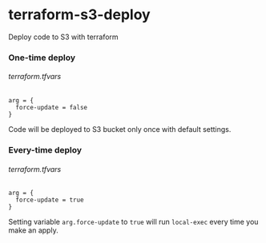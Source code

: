 # terraform-s3-deploy
Deploy code to S3 with terraform

### One-time deploy

###### terraform.tfvars
```hcl
arg = {
  force-update = false
}
```

Code will be deployed to S3 bucket only once with default settings.

### Every-time deploy

###### terraform.tfvars
```hcl
arg = {
  force-update = true
}
```

Setting variable `arg.force-update` to `true` will run `local-exec` every time you make an apply.
